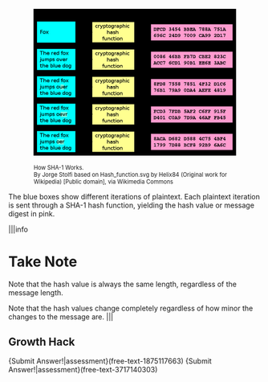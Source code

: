 
<figure class="snippetimg" style="margin: 0 auto;width:80%">

  <img src=".guides/img/SHA1.png" alt="Public key cryptography inventors Whitfield Diffie and Martin Hellman. . *Source: Whitfield Diffie photo by Mary Holzer licensed under CC-BY and Martin Hellman originated from Martin Hellman licensed under GFDL.*
">
  <figcaption style="font-size: 0.8em; text-align: left;">How SHA-1 Works.
</br>
 By Jorge Stolfi based on Hash_function.svg by Helix84 (Original work for Wikipedia) [Public domain], via Wikimedia Commons
</figure
<br>

The blue boxes show different iterations of plaintext. Each plaintext iteration is sent through a SHA-1 hash function, yielding the hash value or message digest in pink.

|||info
# Take Note
Note that the hash value is always the same length, regardless of the message length.

Note that the hash values change completely regardless of how minor the changes to the message are.
|||

## Growth Hack
{Submit Answer!|assessment}(free-text-1875117663)
{Submit Answer!|assessment}(free-text-3717140303)

